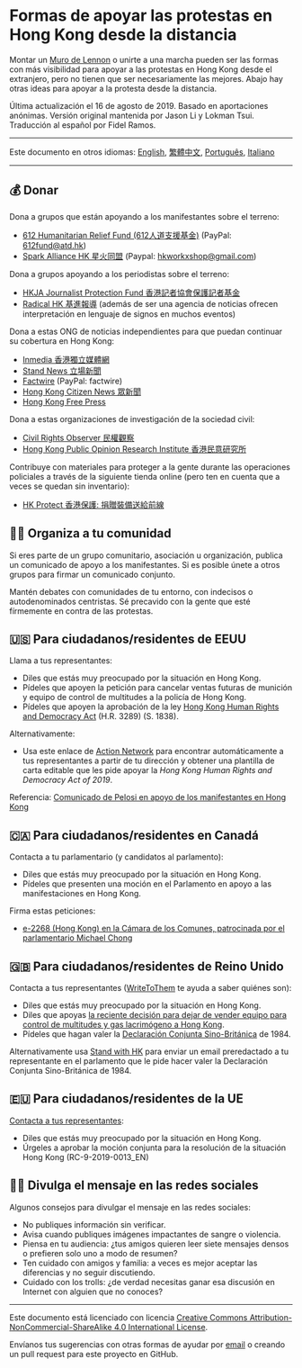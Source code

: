 # Formas de apoyar las protestas en Hong Kong desde la distancia

Montar un [Muro de Lennon](https://www.elmundo.es/internacional/2019/07/14/5d2b199321efa0ac218b46c6.html) o unirte a una marcha pueden ser las formas con más visibilidad para apoyar a las protestas en Hong Kong desde el extranjero, pero no tienen que ser necesariamente las mejores. Abajo hay otras ideas para apoyar a la protesta desde la distancia.

Última actualización el 16 de agosto de 2019. Basado en aportaciones anónimas. Versión original mantenida por Jason Li y Lokman Tsui. Traducción al español por Fidel Ramos.

---

Este documento en otros idiomas: [English](README.md), [繁體中文](README-繁體中文.md), [Português](README-Portugues.md), [Italiano](README-Italiano.md)

---

## 💰 Donar

Dona a grupos que están apoyando a los manifestantes sobre el terreno:

- [612 Humanitarian Relief Fund (612人道支援基金)](https://www.facebook.com/612Fund/) (PayPal: 612fund@atd.hk)
- [Spark Alliance HK 星火同盟](https://www.facebook.com/sparkalliancehk/posts/2042900022663786) (Paypal: hkworkxshop@gmail.com)

Dona a grupos apoyando a los periodistas sobre el terreno:

- [HKJA Journalist Protection Fund 香港記者協會保護記者基金](https://gogetfunding.com/hkjaraisefund/)
- [Radical HK 基進報導](https://radicalhk.com/about/donation/) (además de ser una agencia de noticias ofrecen interpretación en lenguaje de signos en muchos eventos)

Dona a estas ONG de noticias independientes para que puedan continuar su cobertura en Hong Kong:

- [Inmedia 香港獨立媒體網](http://www.inmediahk.net/donate) 
- [Stand News 立場新聞](https://mystand.thestandnews.com/) 
- [Factwire](https://www.factwire.org/backus/) (PayPal: factwire)
- [Hong Kong Citizen News 眾新聞](https://www.hkcnews.com/aboutus/)
- [Hong Kong Free Press](https://www.hongkongfp.com/support-hkfp/)

Dona a estas organizaciones de investigación de la sociedad civil:

- [Civil Rights Observer 民權觀察](https://www.hkcro.org/fundraising/)
- [Hong Kong Public Opinion Research Institute 香港民意研究所](https://www.pori.hk/donation) 

Contribuye con materiales para proteger a la gente durante las operaciones policiales a través de la siguiente tienda online (pero ten en cuenta que a veces se quedan sin inventario):

- [HK Protect 香港保護: 捐贈裝備送給前線](https://hkprotect.org/shop/%e4%bf%9d%e8%ad%b7%e8%a3%9d%e5%82%99/%e6%8d%90%e8%b4%88%e8%a3%9d%e5%82%99%e9%80%81%e7%b5%a6%e5%89%8d%e7%b7%9a/)

## 🧓🏻 Organiza a tu comunidad

Si eres parte de un grupo comunitario, asociación u organización, publica un comunicado de apoyo a los manifestantes. Si es posible únete a otros grupos para firmar un comunicado conjunto.

Mantén debates con comunidades de tu entorno, con indecisos o autodenominados centristas. Sé precavido con la gente que esté fírmemente en contra de las protestas.

## 🇺🇸 Para ciudadanos/residentes de EEUU

Llama a tus representantes:

- Diles que estás muy preocupado por la situación en Hong Kong.
- Pídeles que apoyen la petición para cancelar ventas futuras de munición y equipo de control de multitudes a la policía de Hong Kong.
- Pídeles que apoyen la aprobación de la ley [Hong Kong Human Rights and Democracy Act](https://www.rubio.senate.gov/public/_cache/files/7030f464-ac78-4af9-a5d1-55151ca3b6f8/C89816EECDFDE0D75FB8EC98DDEC4803.mdm19812.pdf) (H.R. 3289) (S. 1838).

Alternativamente:

- Usa este enlace de [Action Network](https://actionnetwork.org/letters/co-sponsor-hong-kong-human-rights-and-democracy-act-of-2019) para encontrar automáticamente a tus representantes a partir de tu dirección y obtener una plantilla de carta editable que les pide apoyar la *Hong Kong Human Rights and Democracy Act of 2019*.

Referencia: [Comunicado de Pelosi en apoyo de los manifestantes en Hong Kong](https://www.speaker.gov/newsroom/8519-3/)

## 🇨🇦 Para ciudadanos/residentes en Canadá

Contacta a tu parlamentario (y candidatos al parlamento):

- Diles que estás muy preocupado por la situación en Hong Kong.
- Pídeles que presenten una moción en el Parlamento en apoyo a las manifestaciones en Hong Kong.

Firma estas peticiones:

- [e-2268 (Hong Kong) en la Cámara de los Comunes, patrocinada por el parlamentario Michael Chong](https://petitions.ourcommons.ca/en/Petition/Details?Petition=e-2268)

## 🇬🇧 Para ciudadanos/residentes de Reino Unido

Contacta a tus representantes ([WriteToThem](https://www.writetothem.com/) te ayuda a saber quiénes son):

- Diles que estás muy preocupado por la situación en Hong Kong.
- Diles que apoyas [la reciente decisión para dejar de vender equipo para control de multitudes y gas lacrimógeno a Hong Kong](https://www.theguardian.com/world/2019/jun/25/uk-halts-sales-of-teargas-to-hong-kong-amid-police-brutality-claims).
- Pídeles que hagan valer la [Declaración Conjunta Sino-Británica](https://es.wikipedia.org/wiki/Declaraci%C3%B3n_Conjunta_Sino-Brit%C3%A1nica) de 1984.

Alternativamente usa [Stand with HK](https://petition.standwithhk.org/) para enviar un email preredactado a tu representante en el parlamento que le pide hacer valer la Declaración Conjunta Sino-Británica de 1984.

## 🇪🇺 Para ciudadanos/residentes de la UE

[Contacta a tus representantes](http://www.europarl.europa.eu/meps/es/search/advanced):

- Diles que estás muy preocupado por la situación en Hong Kong.
- Úrgeles a aprobar la moción conjunta para la resolución de la situación Hong Kong (RC-9-2019-0013_EN)

## 🤳🏼 Divulga el mensaje en las redes sociales

Algunos consejos para divulgar el mensaje en las redes sociales:

- No publiques información sin verificar.
- Avisa cuando publiques imágenes impactantes de sangre o violencia.
- Piensa en tu audiencia: ¿tus amigos quieren leer siete mensajes densos o prefieren solo uno a modo de resumen?
- Ten cuidado con amigos y familia: a veces es mejor aceptar las diferencias y no seguir discutiendo.
- Cuidado con los trolls: ¿de verdad necesitas ganar esa discusión en Internet con alguien que no conoces?

---

Este documento está licenciado con licencia [Creative Commons Attribution-NonCommercial-ShareAlike 4.0 International License](http://creativecommons.org/licenses/by-nc-sa/4.0/).

Envíanos tus sugerencias con otras formas de ayudar por [email](mailto:hi@hongkonggong.com) o creando un pull request para este proyecto en GitHub.
